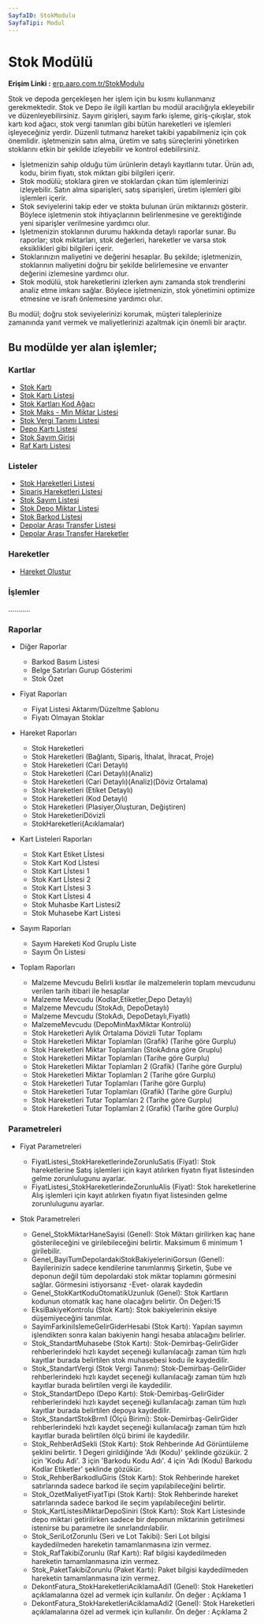 ```yaml
---
SayfaID: StokModulu
SayfaTipi: Modul
---
```


# Stok Modülü

**Erişim Linki :** [erp.aaro.com.tr/StokModulu](https://erp.aaro.com.tr/StokModulu)

Stok ve depoda gerçekleşen her işlem için bu kısmı kullanmanız gerekmektedir. 
Stok ve Depo ile ilgili kartları bu modül aracılığıyla ekleyebilir ve düzenleyebilirsiniz.
Sayım girişleri, sayım farkı işleme, giriş-çıkışlar, stok kartı kod ağacı, stok vergi tanımları gibi bütün hareketleri ve işlemleri işleyeceğiniz yerdir. 
Düzenli tutmanız hareket takibi yapabilmeniz için çok önemlidir.
işletmenizin satın alma, üretim ve satış süreçlerini yönetirken stoklarını etkin bir şekilde izleyebilir ve kontrol edebilirsiniz.

- İşletmenizin sahip olduğu tüm ürünlerin detaylı kayıtlarını tutar. Ürün adı, kodu, birim fiyatı, stok miktarı gibi bilgileri içerir.
- Stok modülü; stoklara giren ve stoklardan çıkan tüm işlemlerinizi izleyebilir. Satın alma siparişleri, satış siparişleri, üretim işlemleri gibi işlemleri içerir.
- Stok seviyelerini takip eder ve stokta bulunan ürün miktarınızı gösterir. Böylece işletmenin stok ihtiyaçlarının belirlenmesine ve gerektiğinde yeni siparişler verilmesine yardımcı olur.
- İşletmenizin stoklarının durumu hakkında detaylı raporlar sunar. Bu raporlar; stok miktarları, stok değerleri, hareketler ve varsa stok eksiklikleri gibi bilgileri içerir.
- Stoklarınızın maliyetini ve değerini hesaplar. Bu şekilde; işletmenizin, stoklarının maliyetini doğru bir şekilde belirlemesine ve envanter değerini izlemesine yardımcı olur.
- Stok modülü, stok hareketlerini izlerken aynı zamanda stok trendlerini analiz etme imkanı sağlar. Böylece işletmenizin, stok yönetimini optimize etmesine ve israfı önlemesine yardımcı olur.


Bu modül; doğru stok seviyelerinizi korumak, müşteri taleplerinize zamanında yanıt vermek ve maliyetlerinizi azaltmak için önemli bir araçtır.

## Bu modülde yer alan işlemler;

### Kartlar

- [Stok Kartı](../Stok/StokKarti.md)
- [Stok Kartı Listesi](../Stok/StokKartiListesi.md)
- [Stok Kartları Kod Ağacı](../Stok/StokKartiListesi.md)
- [Stok Maks - Min Miktar Listesi]()
- [Stok Vergi Tanımı Listesi]()
- [Depo Kartı Listesi]() 
- [Stok Sayım Girişi]()
- [Raf Kartı Listesi]()

### Listeler 

- [Stok Hareketleri Listesi](../Stok/KasaHareketleriListesi.md)
- [Sipariş Hareketleri Listesi]()
- [Stok Sayım Listesi]()
- [Stok Depo Miktar Listesi]()
- [Stok Barkod Listesi]()
- [Depolar Arası Transfer Listesi]()
- [Depolar Arası Transfer Hareketler]()

### Hareketler

- [Hareket Oluştur](../Banka/HareketOlustur.md)

### İşlemler

...........

### Raporlar

- Diğer Raporlar
	- Barkod Basım Listesi
	- Belge Satırları Gurup Gösterimi
	- Stok Özet

- Fiyat Raporları
	- Fiyat Listesi Aktarım/Düzeltme Şablonu 	 	
	- Fiyatı Olmayan Stoklar

- Hareket Raporları
	- Stok Hareketleri
	- Stok Hareketleri (Bağlantı, Sipariş, İthalat, İhracat, Proje)
	- Stok Hareketleri (Cari Detaylı)	
	- Stok Hareketleri (Cari Detaylı)(Analiz)	
	- Stok Hareketleri (Cari Detaylı)(Analiz)(Döviz Ortalama)
	- Stok Hareketleri (Etiket Detaylı)
	- Stok Hareketleri (Kod Detaylı)
	- Stok Hareketleri (Plasiyer,Oluşturan, Değiştiren)
	- Stok HareketleriDövizli	
	- StokHareketleri(Acıklamalar)

- Kart Listeleri Raporları
	- Stok Kart Etiket Lİstesi
	- Stok Kart Kod Lİstesi		
	- Stok Kart Lİstesi 1	
	- Stok Kart Lİstesi 2	
	- Stok Kart Lİstesi 3	
	- Stok Kart Lİstesi 4	
	- Stok Muhasbe Kart Listesi2
	- Stok Muhasebe Kart Listesi

- Sayım Raporları
	- Sayım Hareketi Kod Gruplu Liste	
	- Sayım Ön Listesi

- Toplam Raporları
	- Malzeme Mevcudu	Belirli kısıtlar ile malzemelerin toplam mevcudunu verilen tarih itibari ile hesaplar
	- Malzeme Mevcudu (Kodlar,Etiketler,Depo Detaylı)
	- Malzeme Mevcudu (StokAdı, DepoDetaylı)
	- Malzeme Mevcudu (StokAdı, DepoDetaylı,Fiyatlı)
	- MalzemeMevcudu (DepoMinMaxMiktar Kontrolü)
	- Stok Hareketleri Aylık Ortalama Dövizli Tutar Toplamı
	- Stok Hareketleri Miktar Toplamları (Grafik) (Tarihe göre Gurplu)
	- Stok Hareketleri Miktar Toplamları (StokAdına göre Gruplu)
	- Stok Hareketleri Miktar Toplamları (Tarihe göre Gurplu)
	- Stok Hareketleri Miktar Toplamları 2 (Grafik) (Tarihe göre Gurplu)
	- Stok Hareketleri Miktar Toplamları 2 (Tarihe göre Gurplu)
	- Stok Hareketleri Tutar Toplamları (Tarihe göre Gurplu)
	- Stok Hareketleri Tutar Toplamları (Grafik) (Tarihe göre Gurplu)
	- Stok Hareketleri Tutar Toplamları 2 (Tarihe göre Gurplu)
	- Stok Hareketleri Tutar Toplamları 2 (Grafik) (Tarihe göre Gurplu)


### Parametreleri

- Fiyat Parametreleri
	- FiyatListesi_StokHareketlerindeZorunluSatis (Fiyat): Stok hareketlerine Satış işlemleri için kayıt atılırken fiyatın fiyat listesinden gelme zorunlulugunu ayarlar.
	- FiyatListesi_StokHareketlerindeZorunluAlis (Fiyat): Stok hareketlerine Alış işlemleri için kayıt atılırken fiyatın fiyat listesinden gelme zorunlulugunu ayarlar.

- Stok Parametreleri
	- Genel_StokMiktarHaneSayisi (Genel): Stok Miktarı girilirken kaç hane gösterileceğini ve girilebileceğini belirtir. Maksimum 6 minimum 1 girilebilir.
	- Genel_BayiTumDepolardakiStokBakiyeleriniGorsun (Genel): Bayilerinizin sadece kendilerine tanımlanmış Şirketin, Şube ve deponun değil tüm depolardaki stok miktar toplamını görmesini sağlar. Görmesini istiyorsanız -Evet- olarak kaydedin
	- Genel_StokKartKoduOtomatikUzunluk (Genel): Stok Kartların kodunun otomatik kaç hane olacağını belirtir. Ön Değeri:15
	- EksiBakiyeKontrolu (Stok Kartı): Stok bakiyelerinin eksiye düşemiyeceğini tanımlar.
	- SayimFarkiniIslemeGelirGiderHesabi (Stok Kartı): Yapılan sayımın işlendikten sonra kalan bakiyenin hangi hesaba atılacağını belirler.
	- Stok_StandartMuhasebe (Stok Kartı): Stok-Demirbaş-GelirGider rehberlerindeki hızlı kaydet seçeneği kullanılacağı zaman tüm hızlı kayıtlar burada belirtilen stok muhasebesi kodu ile kaydedilir.
	- Stok_StandartVergi (Stok Vergi Tanımı): Stok-Demirbaş-GelirGider rehberlerindeki hızlı kaydet seçeneği kullanılacağı zaman tüm hızlı kayıtlar burada belirtilen vergi ile kaydedilir.
	- Stok_StandartDepo (Depo Kartı): Stok-Demirbaş-GelirGider rehberlerindeki hızlı kaydet seçeneği kullanılacağı zaman tüm hızlı kayıtlar burada belirtilen depoya kaydedilir.
	- Stok_StandartStokBrm1 (Ölçü Birimi): Stok-Demirbaş-GelirGider rehberlerindeki hızlı kaydet seçeneği kullanılacağı zaman tüm hızlı kayıtlar burada belirtilen ölçü birimi ile kaydedilir.
	- Stok_RehberAdSekli (Stok Kartı): Stok Rehberinde Ad Görüntüleme şeklini belirtir. 1 Degeri girildiğinde 'Adı (Kodu)' şeklinde gözükür. 2 için 'Kodu Adi'. 3 için 'Barkodu Kodu Adı'. 4 için 'Adı (Kodu) Barkodu Kodlar Etiketler' şeklinde gözükür.
	- Stok_RehberBarkodluGiris (Stok Kartı): Stok Rehberinde hareket satırlarında sadece barkod ile seçim yapılabileceğini belirtir.
	- Stok_OzetMaliyetFiyatTipi (Stok Kartı): Stok Rehberinde hareket satırlarında sadece barkod ile seçim yapılabileceğini belirtir.
	- Stok_KartListesiMiktarDepoSiniri (Stok Kartı): Stok Kart Listesinde depo miktari getirilirken sadece bir deponun miktarinin getirilmesi istenirse bu parametre ile sınırlandırılabilir.
	- Stok_SeriLotZorunlu (Seri ve Lot Takibi): Seri Lot bilgisi kaydedilmeden hareketin tamamlanmasına izin vermez.
	- Stok_RafTakibiZorunlu (Raf Kartı): Raf bilgisi kaydedilmeden hareketin tamamlanmasına izin vermez.
	- Stok_PaketTakibiZorunlu (Paket Kartı): Paket bilgisi kaydedilmeden hareketin tamamlanmasına izin vermez.
	- DekontFatura_StokHareketleriAciklamaAdi1 (Genel): Stok Hareketleri açıklamalarına özel ad vermek için kullanılır. Ön değer : Açıklama 1
	- DekontFatura_StokHareketleriAciklamaAdi2 (Genel): Stok Hareketleri açıklamalarına özel ad vermek için kullanılır. Ön değer : Açıklama 2